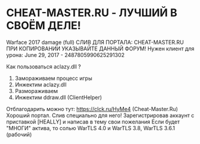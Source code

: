 # CHEAT-MASTER.RU - ЛУЧШИЙ В СВОЁМ ДЕЛЕ!
Warface 2017 damage (full)
СЛИВ ДЛЯ ПОРТАЛА: CHEAT-MASTER.RU
ПРИ КОПИРОВАНИИ УКАЗЫВАЙТЕ ДАННЫЙ ФОРУМ!
Нужен клиент для урона: June 29, 2017 - 2487805990625291302

Как пользоваться aclazy.dll ?
1. Замораживаем процесс игры
2. Инжектим aclazy.dll
3. Размораживаем
4. Инжектим ddraw.dll (ClientHelper)

Отблагодарить можно тут: https://clck.ru/HyMe4 (Cheat-Master.Ru) Хороший портал. Слив специально для него!
Зарегистрировав аккаунт с приставкой [HEALLY] и написав в тему свои пожелания
Если будет "МНОГИ" актива, то солью WarTLS 4.0 и WarTLS 3.8, WarTLS 3.6.1 (рабочий)

